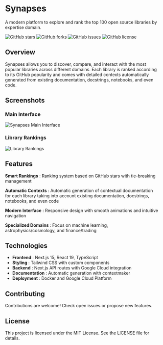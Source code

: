 # Synapses

A modern platform to explore and rank the top 100 open source libraries by expertise domain.

[![GitHub stars](https://img.shields.io/github/stars/CMBAgents/cmbagent-info?style=social)](https://github.com/CMBAgents/cmbagent-info)
[![GitHub forks](https://img.shields.io/github/forks/CMBAgents/cmbagent-info?style=social)](https://github.com/CMBAgents/cmbagent-info)
[![GitHub issues](https://img.shields.io/github/issues/CMBAgents/cmbagent-info)](https://github.com/CMBAgents/cmbagent-info/issues)
[![GitHub license](https://img.shields.io/github/license/CMBAgents/cmbagent-info)](https://github.com/CMBAgents/cmbagent-info/blob/main/LICENSE)

## Overview

Synapses allows you to discover, compare, and interact with the most popular libraries across different domains. Each library is ranked according to its GitHub popularity and comes with detailed contexts automatically generated from existing documentation, docstrings, notebooks, and even code.

## Screenshots

### Main Interface
![Synapses Main Interface](/github1.png)

### Library Rankings
![Library Rankings](/github2.png)

## Features

**Smart Rankings** : Ranking system based on GitHub stars with tie-breaking management

**Automatic Contexts** : Automatic generation of contextual documentation for each library taking into account existing documentation, docstrings, notebooks, and even code

**Modern Interface** : Responsive design with smooth animations and intuitive navigation

**Specialized Domains** : Focus on machine learning, astrophysics/cosmology, and finance/trading

## Technologies

- **Frontend** : Next.js 15, React 19, TypeScript
- **Styling** : Tailwind CSS with custom components
- **Backend** : Next.js API routes with Google Cloud integration
- **Documentation** : Automatic generation with contextmaker
- **Deployment** : Docker and Google Cloud Platform

## Contributing

Contributions are welcome! Check open issues or propose new features.

## License

This project is licensed under the MIT License. See the LICENSE file for details.

